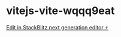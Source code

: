 # vitejs-vite-wqqq9eat

[Edit in StackBlitz next generation editor ⚡️](https://stackblitz.com/~/github.com/Junnio-Bart/vitejs-vite-wqqq9eat)